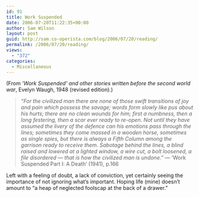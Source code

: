 ```yaml
---
id: 91
title: Work Suspended
date: 2006-07-20T11:22:35+00:00
author: Sam Wilson
layout: post
guid: http://sam.co-operista.com/blog/2006/07/20/reading/
permalink: /2006/07/20/reading/
views:
  - "372"
categories:
  - Miscellaneous
---
```

(From _&#8216;Work Suspended&#8217; and other stories written before the second world war_, Evelyn Waugh, 1948 (revised edition).)

> _&#8220;For the civilized man there are none of those swift transitions of joy and pain which possess the savage; words form slowly like pus about his hurts; there are no clean wounds for him; first a numbness, then a long festering, then a scar ever ready to re-open. Not until they have assumed the livery of the defence can his emotions pass through the lines; sometimes they come massed in a wooden horse, sometimes as single spies, but there is always a Fifth Column among the garrison ready to receive them. Sabotage behind the lines, a blind raised and lowered at a lighted window, a wire cut, a bolt loosened, a file disordered &mdash; that is how the civilized man is undone.&#8221;_ &mdash; &#8216;Work Suspended Part I: A Death&#8217; (1941), p.166 

Left with a feeling of doubt, a lack of conviction, yet certainly seeing the importance of not ignoring what&#8217;s important. Hoping life (mine) doesn&#8217;t amount to &#8220;a heap of neglected foolscap at the back of a drawer.&#8221;